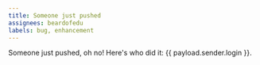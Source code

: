 ```yaml
---
title: Someone just pushed
assignees: beardofedu
labels: bug, enhancement
---
```

Someone just pushed, oh no! Here's who did it: {{ payload.sender.login }}.
